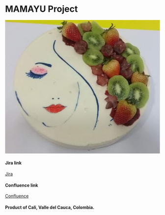 # MAMAYU Project

![Mamayu Cali Colombia](assets/readme/images/COD_19_AGOSTO_2020.JPG?raw=true)

#### Jira link

[Jira](https://mamayu.atlassian.net/jira/software/projects/MAMAYU/boards/1)

#### Confluence link

[Confluence](https://mamayu.atlassian.net/jira/software/projects/MAMAYU/pages)

#### Product of Cali, Valle del Cauca, Colombia.
